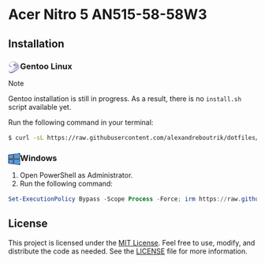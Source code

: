 # Acer Nitro 5 AN515-58-58W3

## Installation

### <img align="left" width="24px" src="../.media/gentoo.svg"> Gentoo Linux

> [!NOTE]
> Gentoo installation is still in progress.
> As a result, there is no `install.sh` script available yet.

Run the following command in your terminal:

```bash
$ curl -sL https://raw.githubusercontent.com/alexandreboutrik/dotfiles/main/acer-nitro-5/install.sh | sudo sh -s -- -install
```

### <img align="left" width="24px" src="../.media/windows.png"> Windows

1. Open PowerShell as Administrator.
2. Run the following command:

```powershell
Set-ExecutionPolicy Bypass -Scope Process -Force; irm https://raw.githubusercontent.com/alexandreboutrik/dotfiles/main/acer-nitro-5/install.ps1 | iex -Install
```

## License

This project is licensed under the [MIT License](https://opensource.org/licenses/MIT). Feel free to use, modify, and distribute the code as needed. See the [LICENSE](../LICENSE) file for more information.
